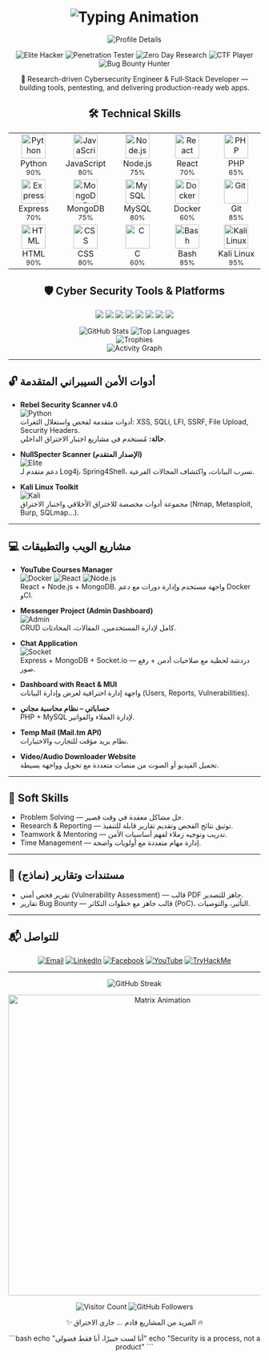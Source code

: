 <h1 align="center">
  <img src="https://readme-typing-svg.herokuapp.com?font=Fira+Code&size=28&duration=4000&pause=1000&color=00FF00&center=true&vCenter=true&width=600&lines=🚀+NullSpecter+Projects+Timeline;💻+Cyber+Security+%7C+Full-Stack+Dev;👨‍💻+AbdUlrahman+Elsayed" alt="Typing Animation" />
</h1>

<!-- Animated Header Section -->
<div align="center">
  <img src="https://github-profile-summary-cards.vercel.app/api/cards/profile-details?username=NullSpecter&theme=github_dark" alt="Profile Details" />
</div>

<p align="center">
  <!-- Floating badges with animation -->
  <img src="https://img.shields.io/badge/Elite_Hacker-000000?style=for-the-badge&logo=windows-terminal&logoColor=00FF00&labelColor=000000" alt="Elite Hacker" />
  <img src="https://img.shields.io/badge/Penetration_Tester-000000?style=for-the-badge&logo=window-restore&logoColor=00FF00&labelColor=000000" alt="Penetration Tester" />
  <img src="https://img.shields.io/badge/Zero_Day_Research-000000?style=for-the-badge&logo=search&logoColor=00FF00&labelColor=000000" alt="Zero Day Research" />
  <img src="https://img.shields.io/badge/CTF_Player-000000?style=for-the-badge&logo=flag&logoColor=00FF00&labelColor=000000" alt="CTF Player" />
  <img src="https://img.shields.io/badge/Bug_Bounty_Hunter-000000?style=for-the-badge&logo=bug&logoColor=00FF00&labelColor=000000" alt="Bug Bounty Hunter" />
</p>

<!-- Summary / One-liner -->
<p align="center">🔎 Research-driven Cybersecurity Engineer & Full‑Stack Developer — building tools, pentesting, and delivering production-ready web apps.</p>

<!-- Skills Grid with Animation -->
<h2 align="center">🛠️ Technical Skills</h2>

<div align="center">
  <table align="center">
    <tr>
      <td align="center" width="96">
        <img src="https://skillicons.dev/icons?i=python" width="48" height="48" alt="Python" />
        <br>Python
        <br><sub>90%</sub>
      </td>
      <td align="center" width="96">
        <img src="https://skillicons.dev/icons?i=js" width="48" height="48" alt="JavaScript" />
        <br>JavaScript
        <br><sub>80%</sub>
      </td>
      <td align="center" width="96">
        <img src="https://skillicons.dev/icons?i=nodejs" width="48" height="48" alt="Node.js" />
        <br>Node.js
        <br><sub>75%</sub>
      </td>
      <td align="center" width="96">
        <img src="https://skillicons.dev/icons?i=react" width="48" height="48" alt="React" />
        <br>React
        <br><sub>70%</sub>
      </td>
      <td align="center" width="96">
        <img src="https://skillicons.dev/icons?i=php" width="48" height="48" alt="PHP" />
        <br>PHP
        <br><sub>65%</sub>
      </td>
    </tr>
    <tr>
      <td align="center" width="96">
        <img src="https://skillicons.dev/icons?i=express" width="48" height="48" alt="Express" />
        <br>Express
        <br><sub>70%</sub>
      </td>
      <td align="center" width="96">
        <img src="https://skillicons.dev/icons?i=mongodb" width="48" height="48" alt="MongoDB" />
        <br>MongoDB
        <br><sub>75%</sub>
      </td>
      <td align="center" width="96">
        <img src="https://skillicons.dev/icons?i=mysql" width="48" height="48" alt="MySQL" />
        <br>MySQL
        <br><sub>80%</sub>
      </td>
      <td align="center" width="96">
        <img src="https://skillicons.dev/icons?i=docker" width="48" height="48" alt="Docker" />
        <br>Docker
        <br><sub>60%</sub>
      </td>
      <td align="center" width="96">
        <img src="https://skillicons.dev/icons?i=git" width="48" height="48" alt="Git" />
        <br>Git
        <br><sub>85%</sub>
      </td>
    </tr>
    <tr>
      <td align="center" width="96">
        <img src="https://skillicons.dev/icons?i=html" width="48" height="48" alt="HTML" />
        <br>HTML
        <br><sub>90%</sub>
      </td>
      <td align="center" width="96">
        <img src="https://skillicons.dev/icons?i=css" width="48" height="48" alt="CSS" />
        <br>CSS
        <br><sub>80%</sub>
      </td>
      <td align="center" width="96">
        <img src="https://skillicons.dev/icons?i=c" width="48" height="48" alt="C" />
        <br>C
        <br><sub>60%</sub>
      </td>
      <td align="center" width="96">
        <img src="https://skillicons.dev/icons?i=bash" width="48" height="48" alt="Bash" />
        <br>Bash
        <br><sub>85%</sub>
      </td>
      <td align="center" width="96">
        <img src="https://skillicons.dev/icons?i=kali" width="48" height="48" alt="Kali Linux" />
        <br>Kali Linux
        <br><sub>95%</sub>
      </td>
    </tr>
  </table>
</div>

<!-- Cyber Security Tools -->
<h2 align="center">🛡️ Cyber Security Tools & Platforms</h2>
<p align="center">
  <img src="https://img.shields.io/badge/Nmap-000000?style=for-the-badge&logo=target&logoColor=00FF00" />
  <img src="https://img.shields.io/badge/BurpSuite-000000?style=for-the-badge&logo=burp-suite&logoColor=FF6600" />
  <img src="https://img.shields.io/badge/Metasploit-000000?style=for-the-badge&logo=metasploit&logoColor=00FF00" />
  <img src="https://img.shields.io/badge/Wireshark-000000?style=for-the-badge&logo=wireshark&logoColor=1679A7" />
  <img src="https://img.shields.io/badge/OWASP_ZAP-000000?style=for-the-badge&logo=owasp&logoColor=00FF00" />
  <img src="https://img.shields.io/badge/Sqlmap-000000?style=for-the-badge&logo=database&logoColor=00FF00" />
  <img src="https://img.shields.io/badge/Hydra-000000?style=for-the-badge&logo=linux&logoColor=00FF00" />
  <img src="https://img.shields.io/badge/BloodHound-000000?style=for-the-badge&logo=graph&logoColor=00FF00" />
</p>

<!-- GitHub Stats with better animation -->
<div align="center">
  <img src="https://github-readme-stats.vercel.app/api?username=NullSpecter&show_icons=true&theme=dark&count_private=true&include_all_commits=true&line_height=24" alt="GitHub Stats" />
  <img src="https://github-readme-stats.vercel.app/api/top-langs/?username=NullSpecter&layout=compact&theme=dark&langs_count=8&hide=html,css" alt="Top Languages" />
</div>

<!-- Fixed GitHub Trophies -->
<div align="center">
  <img src="https://github-profile-trophy.vercel.app/?username=NullSpecter&theme=onedark&no-frame=true&row=1&column=7" alt="Trophies" />
</div>

<!-- Activity Graph -->
<div align="center">
  <img src="https://github-readme-activity-graph.vercel.app/graph?username=NullSpecter&theme=github-dark&hide_border=true&area=true" alt="Activity Graph" />
</div>

---

## 🔓 أدوات الأمن السيبراني المتقدمة

- **Rebel Security Scanner v4.0**  
  ![Python](https://img.shields.io/badge/Python-3776AB?style=for-the-badge&logo=python&logoColor=white)  
  أدوات متقدمة لفحص واستغلال الثغرات: XSS, SQLi, LFI, SSRF, File Upload, Security Headers.  
  **حالة:** مُستخدم في مشاريع اختبار الاختراق الداخلي.

- **NullSpecter Scanner (الإصدار المتقدم)**  
  ![Elite](https://img.shields.io/badge/ELITE-000000?style=for-the-badge&logo=star&logoColor=00FF00)  
  دعم متقدم لـ Log4j، Spring4Shell، تسرب البيانات، واكتشاف المجالات الفرعية.

- **Kali Linux Toolkit**  
  ![Kali](https://img.shields.io/badge/Kali_Linux-557C94?style=for-the-badge&logo=kalilinux&logoColor=white)  
  مجموعة أدوات مخصصة للاختراق الأخلاقي واختبار الاختراق (Nmap, Metasploit, Burp, SQLmap...).

---

## 💻 مشاريع الويب والتطبيقات

- **YouTube Courses Manager**  
  ![Docker](https://img.shields.io/badge/Docker-2496ED?style=for-the-badge&logo=docker&logoColor=white)  ![React](https://img.shields.io/badge/React-61DAFB?style=for-the-badge&logo=react&logoColor=black)  ![Node.js](https://img.shields.io/badge/Node.js-70%25-339933?style=for-the-badge&logo=node.js&logoColor=white)  
  React + Node.js + MongoDB. واجهة مستخدم وإدارة دورات مع دعم Docker وCI.

- **Messenger Project (Admin Dashboard)**  
  ![Admin](https://img.shields.io/badge/ADMIN-000000?style=for-the-badge&logo=shield&logoColor=00FF00)  
  CRUD كامل لإدارة المستخدمين، المقالات، المحادثات.

- **Chat Application**  
  ![Socket](https://img.shields.io/badge/Socket.IO-010101?style=for-the-badge&logo=socket.io&logoColor=white)  
  Express + MongoDB + Socket.io — دردشة لحظية مع صلاحيات أدمن + رفع صور.

- **Dashboard with React & MUI**  
  واجهة إدارة احترافية لعرض وإدارة البيانات (Users, Reports, Vulnerabilities).

- **حساباتي – نظام محاسبة مجاني**  
  PHP + MySQL لإدارة العملاء والفواتير.

- **Temp Mail (Mail.tm API)**  
  نظام بريد مؤقت للتجارب والاختبارات.

- **Video/Audio Downloader Website**  
  تحميل الفيديو أو الصوت من منصات متعددة مع تحويل وواجهة بسيطة.

---

## 🧩 Soft Skills

- Problem Solving — حل مشاكل معقدة في وقت قصير.
- Research & Reporting — توثيق نتائج الفحص وتقديم تقارير قابلة للتنفيذ.
- Teamwork & Mentoring — تدريب وتوجيه زملاء لفهم أساسيات الأمن.
- Time Management — إدارة مهام متعددة مع أولويات واضحة.

---

## 📄 مستندات وتقارير (نماذج)

- تقرير فحص أمني (Vulnerability Assessment) — قالب PDF جاهز للتصدير.
- تقارير Bug Bounty — قالب جاهز مع خطوات التكاثر (PoC)، التأثير، والتوصيات.

---

## 📬 للتواصل

<p align="center">
  <a href="mailto:boodapro540@gmail.com"><img src="https://img.shields.io/badge/Email-boodapro540%40gmail.com-000000?style=for-the-badge&logo=gmail&logoColor=00FF00" alt="Email" /></a>
  <a href="https://www.linkedin.com/in/abdulrahman-elsayed-59a664313"><img src="https://img.shields.io/badge/LinkedIn-AbdUlrahman%20Elsayed-000000?style=for-the-badge&logo=linkedin&logoColor=00FF00" alt="LinkedIn" /></a>
  <a href="https://www.facebook.com/abdulelsayd"><img src="https://img.shields.io/badge/Facebook-Abdulelsayd-000000?style=for-the-badge&logo=facebook&logoColor=00FF00" alt="Facebook" /></a>
  <a href="https://www.youtube.com/@gamotek175"><img src="https://img.shields.io/badge/YouTube-Gamotek175-000000?style=for-the-badge&logo=youtube&logoColor=00FF00" alt="YouTube" /></a>
  <a href="https://tryhackme.com/p/NullSpecter"><img src="https://img.shields.io/badge/TryHackMe-NullSpecter-000000?style=for-the-badge&logo=tryhackme&logoColor=00FF00" alt="TryHackMe" /></a>
</p>

---

<!-- Alternative GitHub Streak Stats -->
<div align="center">
  <img src="https://streak-stats.demolab.com/?user=NullSpecter&theme=dark&hide_border=true&background=000000&stroke=00FF00&ring=00FF00&fire=00FF00&currStreakLabel=00FF00" alt="GitHub Streak" />
</div>

<p align="center">
  <img src="https://i.giphy.com/media/LMt9638dO8dftAjtco/giphy.webp" width="600" alt="Matrix Animation" />
</p>

<p align="center"> 
  <img src="https://komarev.com/ghpvc/?username=NullSpecter&color=00FF00&style=flat-square" alt="Visitor Count" />
  <img src="https://img.shields.io/github/followers/NullSpecter?label=Follow&style=social&color=00FF00" alt="GitHub Followers" />
</p>

<p align="center">✨ المزيد من المشاريع قادم ... جاري الاختراق 🔥</p>

<div align="center">
  ```bash
  echo "أنا لست خبيرًا، أنا فقط فضولي"
  echo "Security is a process, not a product"
  ```
</div>

<!-- Footer note -->
